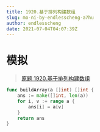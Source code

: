 ```yaml
---
title: 1920.基于排列构建数组
slug: mo-ni-by-endlesscheng-a7hu
author: endlesscheng
date: 2021-07-04T04:07:39Z
---
```

# 模拟
 
> [原题 1920.基于排列构建数组](https://leetcode.cn/problems/build-array-from-permutation)
```go
func buildArray(a []int) []int {
	ans := make([]int, len(a))
	for i, v := range a {
		ans[i] = a[v]
	}
	return ans
}
```
